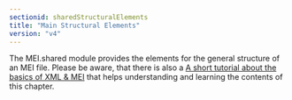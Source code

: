 ```yaml
---
sectionid: sharedStructuralElements
title: "Main Structural Elements"
version: "v4"
---
```


The MEI.shared module provides the elements for the general structure of an MEI file. Please be aware, that there is also a [A short tutorial about the basics of XML & MEI](https://music-encoding.org/tutorials/100-structure.html) that helps understanding and learning the contents of this chapter.